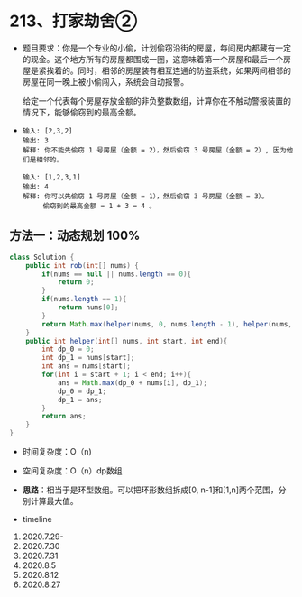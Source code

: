 # 213、打家劫舍②

- 题目要求：你是一个专业的小偷，计划偷窃沿街的房屋，每间房内都藏有一定的现金。这个地方所有的房屋都围成一圈，这意味着第一个房屋和最后一个房屋是紧挨着的。同时，相邻的房屋装有相互连通的防盗系统，如果两间相邻的房屋在同一晚上被小偷闯入，系统会自动报警。

  给定一个代表每个房屋存放金额的非负整数数组，计算你在不触动警报装置的情况下，能够偷窃到的最高金额。

- ```
  输入: [2,3,2]
  输出: 3
  解释: 你不能先偷窃 1 号房屋（金额 = 2），然后偷窃 3 号房屋（金额 = 2）, 因为他们是相邻的。
  
  输入: [1,2,3,1]
  输出: 4
  解释: 你可以先偷窃 1 号房屋（金额 = 1），然后偷窃 3 号房屋（金额 = 3）。
       偷窃到的最高金额 = 1 + 3 = 4 。
  ```



## 方法一：动态规划 100%

```java
class Solution {
    public int rob(int[] nums) {
        if(nums == null || nums.length == 0){
            return 0;
        }
        if(nums.length == 1){
            return nums[0];
        }
        return Math.max(helper(nums, 0, nums.length - 1), helper(nums, 1, nums.length));
    }
    public int helper(int[] nums, int start, int end){
        int dp_0 = 0;
        int dp_1 = nums[start];
        int ans = nums[start];
        for(int i = start + 1; i < end; i++){
            ans = Math.max(dp_0 + nums[i], dp_1);
            dp_0 = dp_1;
            dp_1 = ans;
        }
        return ans;
    }
}
```

- 时间复杂度：O（n)
- 空间复杂度：O（n）dp数组
- **思路**：相当于是环型数组。可以把环形数组拆成[0, n-1]和[1,n]两个范围，分别计算最大值。



- timeline

1. ~~2020.7.29-~~
2. 2020.7.30
3. 2020.7.31
4. 2020.8.5
5. 2020.8.12
6. 2020.8.27